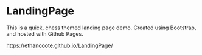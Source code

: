 # LandingPage

This is a quick, chess themed landing page demo. Created using Bootstrap, and hosted with Github Pages.

https://ethancoote.github.io/LandingPage/
